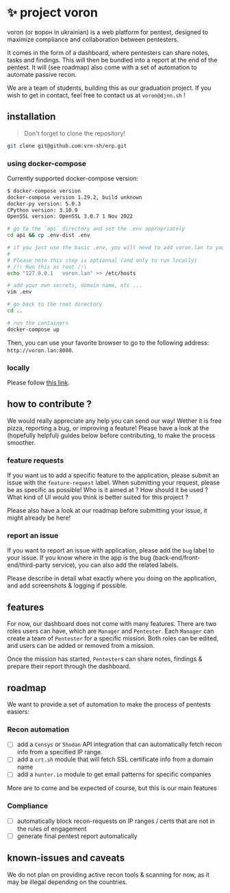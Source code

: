 # ✨ project voron

voron (or ворон in ukrainian) is a web platform for pentest, designed to maximize compliance and collaboration between pentesters.

It comes in the form of a dashboard, where pentesters can share notes, tasks and findings. This will then be bundled into a report
at the end of the pentest. It will (see roadmap) also come with a set of automation to automate passive recon.

We are a team of students, building this as our graduation project. If you wish to get in contact, feel free to contact us at
`voron@djnn.sh` !


## installation

> Don't forget to clone the repository!
```bash
git clone git@github.com:vrn-sh/erp.git
```

### using docker-compose

Currently supported docker-compose version:
```bash
$ docker-compose version
docker-compose version 1.29.2, build unknown
docker-py version: 5.0.3
CPython version: 3.10.9
OpenSSL version: OpenSSL 3.0.7 1 Nov 2022
```

```bash
# go to the `api` directory and set the .env appropriately
cd api && cp .env-dist .env

# if you just use the basic .env, you will need to add voron.lan to your hosts file
#
# Please note this step is optionnal (and only to run locally)
# /!\ Run this as root /!\
echo "127.0.0.1   voron.lan" >> /etc/hosts

# add your own secrets, domain name, etc ...
vim .env

# go back to the root directory
cd ..

# run the containers
docker-compose up
```

Then, you can use your favorite browser to go to the following address: `http://voron.lan:8080`.

### locally

Please follow [this link](./toolbox/docs/CONTRIBUTE.md).

## how to contribute ?

We would really appreciate any help you can send our way! Wether it is free pizza, reporting a bug, or improving a feature!
Please have a look at the (hopefully helpful) guides below before contributing, to make the process smoother.

### feature requests

If you want us to add a specific feature to the application, please submit an issue with the `feature-request` label.
When submitting your request, please be as specific as possible! Who is it aimed at ? How should it be used ? What kind of
UI would you think is better suited for this project ?

Please also have a look at our roadmap before submitting your issue, it might already be here!

### report an issue

If you want to report an issue with application, please add the `bug` label to your issue. If you know where in the app
is the bug (back-end/front-end/third-party service), you can also add the related labels.

Please describe in detail what exactly where you doing on the application, and add screenshots & logging if possible.

## features

For now, our dashboard does not come with many features. There are two roles users can have, which are `Manager` and `Pentester`.
Each `Manager` can create a team of `Pentester` for a specific mission. Both roles can be edited, and users can be added or removed
from a mission.

Once the mission has started, `Pentester`s can share notes, findings & prepare their report through the dashboard.

## roadmap

We want to provide a set of automation to make the process of pentests easiers:

### Recon automation
- [ ] add a `Censys` or `Shodan` API integration that can automatically fetch recon info from a specified IP range.
- [ ] add a `crt.sh` module that will fetch SSL certificate info from a domain name
- [ ] add a `hunter.io` module to get email patterns for specific companies

More are to come and be expected of course, but this is our main features

### Compliance
- [ ] automatically block recon-requests on IP ranges / certs that are not in the rules of engagement
- [ ] generate final pentest report automatically

## known-issues and caveats

We do not plan on providing active recon tools & scanning for now, as it may be illegal depending on the countries.
